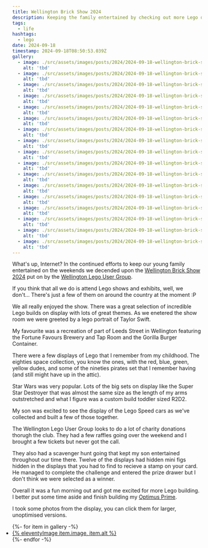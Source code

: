 ```yaml
---
title: Wellington Brick Show 2024
description: Keeping the family entertained by checking out more Lego displays
tags:
  - life
hashtags:
  - lego
date: 2024-09-18
timestamp: 2024-09-18T08:50:53.039Z
gallery:
  - image: ./src/assets/images/posts/2024/2024-09-18-wellington-brick-show-2024-1.jpeg
    alt: 'tbd'
  - image: ./src/assets/images/posts/2024/2024-09-18-wellington-brick-show-2024-2.jpeg
    alt: 'tbd'
  - image: ./src/assets/images/posts/2024/2024-09-18-wellington-brick-show-2024-3.jpeg
    alt: 'tbd'
  - image: ./src/assets/images/posts/2024/2024-09-18-wellington-brick-show-2024-4.jpeg
    alt: 'tbd'
  - image: ./src/assets/images/posts/2024/2024-09-18-wellington-brick-show-2024-5.jpeg
    alt: 'tbd'
  - image: ./src/assets/images/posts/2024/2024-09-18-wellington-brick-show-2024-6.jpeg
    alt: 'tbd'
  - image: ./src/assets/images/posts/2024/2024-09-18-wellington-brick-show-2024-7.jpeg
    alt: 'tbd'
  - image: ./src/assets/images/posts/2024/2024-09-18-wellington-brick-show-2024-8.jpeg
    alt: 'tbd'
  - image: ./src/assets/images/posts/2024/2024-09-18-wellington-brick-show-2024-9.jpeg
    alt: 'tbd'
  - image: ./src/assets/images/posts/2024/2024-09-18-wellington-brick-show-2024-10.jpeg
    alt: 'tbd'
  - image: ./src/assets/images/posts/2024/2024-09-18-wellington-brick-show-2024-11.jpeg
    alt: 'tbd'
  - image: ./src/assets/images/posts/2024/2024-09-18-wellington-brick-show-2024-12.jpeg
    alt: 'tbd'
  - image: ./src/assets/images/posts/2024/2024-09-18-wellington-brick-show-2024-13.jpeg
    alt: 'tbd'
  - image: ./src/assets/images/posts/2024/2024-09-18-wellington-brick-show-2024-14.jpeg
    alt: 'tbd'
  - image: ./src/assets/images/posts/2024/2024-09-18-wellington-brick-show-2024-15.jpeg
    alt: 'tbd'
  - image: ./src/assets/images/posts/2024/2024-09-18-wellington-brick-show-2024-16.jpeg
    alt: 'tbd'
  - image: ./src/assets/images/posts/2024/2024-09-18-wellington-brick-show-2024-17.jpeg
    alt: 'tbd'
---
```


What's up, Internet? In the continued efforts to keep our young family entertained on the weekends we decended upon the [Wellington Brick Show 2024](https://www.well-lug.nz/upcoming-events/wellington-brick-show-2024) put on by the [Wellington Lego User Group](https://www.well-lug.nz/).

If you think that all we do is attend Lego shows and exhibits, well, we don't... There's just a few of them on around the country at the moment :P

We all really enjoyed the show. There was a great selection of incredible Lego builds on display with lots of great themes. As we enetered the show room we were greeted by a lego portrait of Taylor Swift.

My favourite was a recreation of part of Leeds Street in Wellington featuring the Fortune Favours Brewery and Tap Room and the Gorilla Burger Container.

There were a few displays of Lego that I remember from my childhood. The eighties space collection, you know the ones, with the red, blue, green, yellow dudes, and some of the nineties pirates set that I remember having (and still might have up in the attic).

Star Wars was very popular. Lots of the big sets on display like the Super Star Destroyer that was almost the same size as the length of my arms outstretched and what I figure was a custom build toddler sized R2D2.

My son was excited to see the display of the Lego Speed cars as we've collected and built a few of those together.

The Wellington Lego User Group looks to do a lot of charity donations thorugh the club. They had a few raffles going over the weekend and I brought a few tickets but never got the call.

They also had a scavenger hunt going that kept my son entertained throughout our time there. Twelve of the displays had hidden mini figs hidden in the displays that you had to find to recieve a stamp on your card. He managed to complete the challenge and entered the prize drawer but I don't think we were selected as a winner.

Overall it was a fun morning out and got me excited for more Lego building. I better put some time aside and finish building my [Optimus Prime](https://www.lego.com/en-nz/product/optimus-prime-10302).

I took some photos from the display, you can click them for larger, unoptimised versions.

<ul class="gallery" role="list" style="padding: 0;">
  {%- for item in gallery -%}
    <li>
      <a href="/assets/images/posts/{{ item.image | replace('./src/assets/images/posts/', '') }}">
        {% eleventyImage item.image, item.alt %}
      </a>
    </li>
  {%- endfor -%}
</ul>